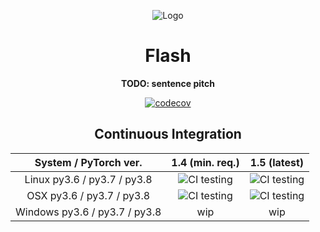 <div align="center">

![Logo](https://raw.githubusercontent.com/PyTorchLightning/pytorch-lightning/master/docs/source/_images/logos/lightning_logo.svg)

# Flash

**TODO: sentence pitch**

[![codecov](https://codecov.io/gh/PyTorchLightning/pytorch-lightning-flash/branch/master/graph/badge.svg)](https://codecov.io/gh/PyTorchLightning/pytorch-lightning-flash)

## Continuous Integration
<center>

| System / PyTorch ver. | 1.4 (min. req.) | 1.5 (latest) |
| :---: | :---: | :---: |
| Linux py3.6 / py3.7 / py3.8 | ![CI testing](https://github.com/PyTorchLightning/pytorch-lightning-flash/workflows/CI%20testing/badge.svg?branch=master) | ![CI testing](https://github.com/PyTorchLightning/pytorch-lightning-flash/workflows/CI%20testing/badge.svg?branch=master) |
| OSX py3.6 / py3.7 / py3.8 | ![CI testing](https://github.com/PyTorchLightning/pytorch-lightning-flash/workflows/CI%20testing/badge.svg?branch=master) | ![CI testing](https://github.com/PyTorchLightning/pytorch-lightning-flash/workflows/CI%20testing/badge.svg?branch=master) |
| Windows py3.6 / py3.7 / py3.8 | wip | wip |

